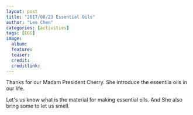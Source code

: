 ```yaml
---
layout: post
title: "2017/08/23 Essential Oils"
author: "Leo Chen"
categories: [activities]
tags: [EGG]
image:
  album:
  feature:
  teaser:
  credit:
  creditlink:
---
```


Thanks for our Madam President Cherry. She introduce the essentila oils in our life.

Let's us know what is the material for making essential oils. And She also bring some to let us smell.
